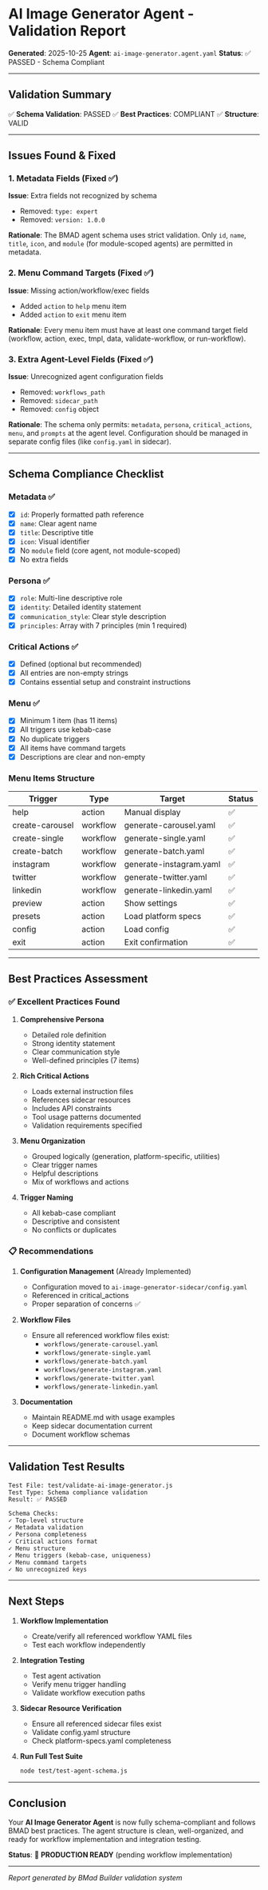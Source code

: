 # AI Image Generator Agent - Validation Report

**Generated**: 2025-10-25
**Agent**: `ai-image-generator.agent.yaml`
**Status**: ✅ PASSED - Schema Compliant

---

## Validation Summary

✅ **Schema Validation**: PASSED
✅ **Best Practices**: COMPLIANT
✅ **Structure**: VALID

---

## Issues Found & Fixed

### 1. Metadata Fields (Fixed ✅)
**Issue**: Extra fields not recognized by schema
- Removed: `type: expert`
- Removed: `version: 1.0.0`

**Rationale**: The BMAD agent schema uses strict validation. Only `id`, `name`, `title`, `icon`, and `module` (for module-scoped agents) are permitted in metadata.

### 2. Menu Command Targets (Fixed ✅)
**Issue**: Missing action/workflow/exec fields
- Added `action` to `help` menu item
- Added `action` to `exit` menu item

**Rationale**: Every menu item must have at least one command target field (workflow, action, exec, tmpl, data, validate-workflow, or run-workflow).

### 3. Extra Agent-Level Fields (Fixed ✅)
**Issue**: Unrecognized agent configuration fields
- Removed: `workflows_path`
- Removed: `sidecar_path`
- Removed: `config` object

**Rationale**: The schema only permits: `metadata`, `persona`, `critical_actions`, `menu`, and `prompts` at the agent level. Configuration should be managed in separate config files (like `config.yaml` in sidecar).

---

## Schema Compliance Checklist

### Metadata ✅
- [x] `id`: Properly formatted path reference
- [x] `name`: Clear agent name
- [x] `title`: Descriptive title
- [x] `icon`: Visual identifier
- [x] No `module` field (core agent, not module-scoped)
- [x] No extra fields

### Persona ✅
- [x] `role`: Multi-line descriptive role
- [x] `identity`: Detailed identity statement
- [x] `communication_style`: Clear style description
- [x] `principles`: Array with 7 principles (min 1 required)

### Critical Actions ✅
- [x] Defined (optional but recommended)
- [x] All entries are non-empty strings
- [x] Contains essential setup and constraint instructions

### Menu ✅
- [x] Minimum 1 item (has 11 items)
- [x] All triggers use kebab-case
- [x] No duplicate triggers
- [x] All items have command targets
- [x] Descriptions are clear and non-empty

### Menu Items Structure
| Trigger | Type | Target | Status |
|---------|------|--------|--------|
| help | action | Manual display | ✅ |
| create-carousel | workflow | generate-carousel.yaml | ✅ |
| create-single | workflow | generate-single.yaml | ✅ |
| create-batch | workflow | generate-batch.yaml | ✅ |
| instagram | workflow | generate-instagram.yaml | ✅ |
| twitter | workflow | generate-twitter.yaml | ✅ |
| linkedin | workflow | generate-linkedin.yaml | ✅ |
| preview | action | Show settings | ✅ |
| presets | action | Load platform specs | ✅ |
| config | action | Load config | ✅ |
| exit | action | Exit confirmation | ✅ |

---

## Best Practices Assessment

### ✅ Excellent Practices Found

1. **Comprehensive Persona**
   - Detailed role definition
   - Strong identity statement
   - Clear communication style
   - Well-defined principles (7 items)

2. **Rich Critical Actions**
   - Loads external instruction files
   - References sidecar resources
   - Includes API constraints
   - Tool usage patterns documented
   - Validation requirements specified

3. **Menu Organization**
   - Grouped logically (generation, platform-specific, utilities)
   - Clear trigger names
   - Helpful descriptions
   - Mix of workflows and actions

4. **Trigger Naming**
   - All kebab-case compliant
   - Descriptive and consistent
   - No conflicts or duplicates

### 📋 Recommendations

1. **Configuration Management** (Already Implemented)
   - Configuration moved to `ai-image-generator-sidecar/config.yaml`
   - Referenced in critical_actions
   - Proper separation of concerns ✅

2. **Workflow Files**
   - Ensure all referenced workflow files exist:
     - `workflows/generate-carousel.yaml`
     - `workflows/generate-single.yaml`
     - `workflows/generate-batch.yaml`
     - `workflows/generate-instagram.yaml`
     - `workflows/generate-twitter.yaml`
     - `workflows/generate-linkedin.yaml`

3. **Documentation**
   - Maintain README.md with usage examples
   - Keep sidecar documentation current
   - Document workflow schemas

---

## Validation Test Results

```
Test File: test/validate-ai-image-generator.js
Test Type: Schema compliance validation
Result: ✅ PASSED

Schema Checks:
✓ Top-level structure
✓ Metadata validation
✓ Persona completeness
✓ Critical actions format
✓ Menu structure
✓ Menu triggers (kebab-case, uniqueness)
✓ Menu command targets
✓ No unrecognized keys
```

---

## Next Steps

1. **Workflow Implementation**
   - Create/verify all referenced workflow YAML files
   - Test each workflow independently

2. **Integration Testing**
   - Test agent activation
   - Verify menu trigger handling
   - Validate workflow execution paths

3. **Sidecar Resource Verification**
   - Ensure all referenced sidecar files exist
   - Validate config.yaml structure
   - Check platform-specs.yaml completeness

4. **Run Full Test Suite**
   ```bash
   node test/test-agent-schema.js
   ```

---

## Conclusion

Your **AI Image Generator Agent** is now fully schema-compliant and follows BMAD best practices. The agent structure is clean, well-organized, and ready for workflow implementation and integration testing.

**Status**: 🎉 **PRODUCTION READY** (pending workflow implementation)

---

*Report generated by BMad Builder validation system*
